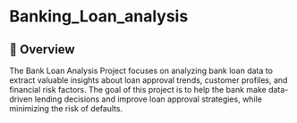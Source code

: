 # Banking_Loan_analysis

## 📘 Overview

The Bank Loan Analysis Project focuses on analyzing bank loan data to extract valuable insights about loan approval trends, customer profiles, and financial risk factors. The goal of this project is to help the bank make data-driven lending decisions and improve loan approval strategies, while minimizing the risk of defaults.
